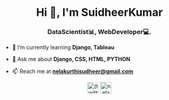 <h1 align="center">Hi 👋, I'm SuidheerKumar</h1>
<h3 align="center">DataScientist📊, WebDeveloper💻.</h3>



- 🌱 I’m currently learning **Django, Tableau**

- 💬 Ask me about **Django, CSS, HTML, PYTHON**

- 📫 Reach me at **nelakurthisudheer@gmail.com**



<p align="center">
<a href="https://twitter.com/Nelakurthisudh2" target="blank"><img align="center" src="https://cdn.jsdelivr.net/npm/simple-icons@3.0.1/icons/twitter.svg" alt="(twitter)Nelakurthisudh2" height="30" width="30" /></a>
<a href="https://www.linkedin.com/in/nelakurthisudheer/" target="blank"><img align="center" src="https://cdn.jsdelivr.net/npm/simple-icons@3.0.1/icons/linkedin.svg" alt="nelakurthisudheer" height="30" width="30" /></a>
</p>
